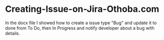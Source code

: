 # Creating-Issue-on-Jira-Othoba.com

In the docx file I showed how to create a issue type "Bug" and update it to done from To Do, then In Progress and notify developer about a bug with details.
